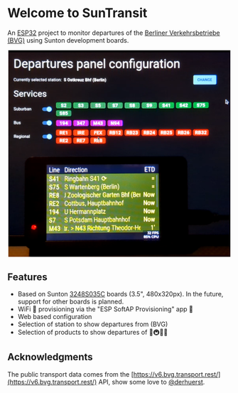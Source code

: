 # Welcome to SunTransit

An [ESP32](https://www.espressif.com/en/products/socs/esp32) project to monitor departures of the [Berliner Verkehrsbetriebe (BVG)](https://www.bvg.de) using Sunton development boards.

<p align="center">
  <img src="docs/ui.png" width="500" alt="Sunton 3248S035C board (front), configuration panel (back)"/>
</p>

## Features

-   Based on Sunton [3248S035C](https://www.openhasp.com/0.7.0/hardware/sunton/esp32-3248s035/) boards (3.5", 480x320px). In the future, support for other boards is planned.
-   WiFi 🛜 provisioning via the "ESP SoftAP Provisioning" app 📱
-   Web based configuration
-   Selection of station to show departures from (BVG)
-   Selection of products to show departures of 🚌🚇🚉🚆

## Acknowledgments

The public transport data comes from the [https://v6.bvg.transport.rest/](https://v6.bvg.transport.rest/) API, show some love to [@derhuerst](https://github.com/derhuerst).
